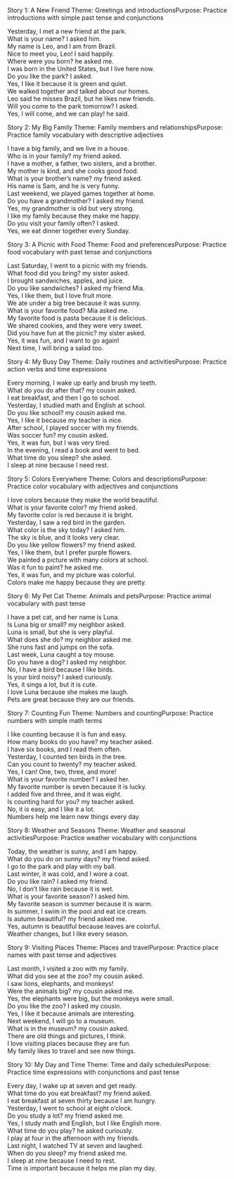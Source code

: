 Story 1: A New Friend
Theme: Greetings and introductionsPurpose: Practice introductions with simple past tense and conjunctions  

Yesterday, I met a new friend at the park.  
What is your name? I asked him.  
My name is Leo, and I am from Brazil.  
Nice to meet you, Leo! I said happily.  
Where were you born? he asked me.  
I was born in the United States, but I live here now.  
Do you like the park? I asked.  
Yes, I like it because it is green and quiet.  
We walked together and talked about our homes.  
Leo said he misses Brazil, but he likes new friends.  
Will you come to the park tomorrow? I asked.  
Yes, I will come, and we can play! he said.


Story 2: My Big Family
Theme: Family members and relationshipsPurpose: Practice family vocabulary with descriptive adjectives  

I have a big family, and we live in a house.  
Who is in your family? my friend asked.  
I have a mother, a father, two sisters, and a brother.  
My mother is kind, and she cooks good food.  
What is your brother’s name? my friend asked.  
His name is Sam, and he is very funny.  
Last weekend, we played games together at home.  
Do you have a grandmother? I asked my friend.  
Yes, my grandmother is old but very strong.  
I like my family because they make me happy.  
Do you visit your family often? I asked.  
Yes, we eat dinner together every Sunday.


Story 3: A Picnic with Food
Theme: Food and preferencesPurpose: Practice food vocabulary with past tense and conjunctions  

Last Saturday, I went to a picnic with my friends.  
What food did you bring? my sister asked.  
I brought sandwiches, apples, and juice.  
Do you like sandwiches? I asked my friend Mia.  
Yes, I like them, but I love fruit more.  
We ate under a big tree because it was sunny.  
What is your favorite food? Mia asked me.  
My favorite food is pasta because it is delicious.  
We shared cookies, and they were very sweet.  
Did you have fun at the picnic? my sister asked.  
Yes, it was fun, and I want to go again!  
Next time, I will bring a salad too.


Story 4: My Busy Day
Theme: Daily routines and activitiesPurpose: Practice action verbs and time expressions  

Every morning, I wake up early and brush my teeth.  
What do you do after that? my cousin asked.  
I eat breakfast, and then I go to school.  
Yesterday, I studied math and English at school.  
Do you like school? my cousin asked me.  
Yes, I like it because my teacher is nice.  
After school, I played soccer with my friends.  
Was soccer fun? my cousin asked.  
Yes, it was fun, but I was very tired.  
In the evening, I read a book and went to bed.  
What time do you sleep? she asked.  
I sleep at nine because I need rest.


Story 5: Colors Everywhere
Theme: Colors and descriptionsPurpose: Practice color vocabulary with adjectives and conjunctions  

I love colors because they make the world beautiful.  
What is your favorite color? my friend asked.  
My favorite color is red because it is bright.  
Yesterday, I saw a red bird in the garden.  
What color is the sky today? I asked him.  
The sky is blue, and it looks very clear.  
Do you like yellow flowers? my friend asked.  
Yes, I like them, but I prefer purple flowers.  
We painted a picture with many colors at school.  
Was it fun to paint? he asked me.  
Yes, it was fun, and my picture was colorful.  
Colors make me happy because they are pretty.


Story 6: My Pet Cat
Theme: Animals and petsPurpose: Practice animal vocabulary with past tense  

I have a pet cat, and her name is Luna.  
Is Luna big or small? my neighbor asked.  
Luna is small, but she is very playful.  
What does she do? my neighbor asked me.  
She runs fast and jumps on the sofa.  
Last week, Luna caught a toy mouse.  
Do you have a dog? I asked my neighbor.  
No, I have a bird because I like birds.  
Is your bird noisy? I asked curiously.  
Yes, it sings a lot, but it is cute.  
I love Luna because she makes me laugh.  
Pets are great because they are our friends.


Story 7: Counting Fun
Theme: Numbers and countingPurpose: Practice numbers with simple math terms  

I like counting because it is fun and easy.  
How many books do you have? my teacher asked.  
I have six books, and I read them often.  
Yesterday, I counted ten birds in the tree.  
Can you count to twenty? my teacher asked.  
Yes, I can! One, two, three, and more!  
What is your favorite number? I asked her.  
My favorite number is seven because it is lucky.  
I added five and three, and it was eight.  
Is counting hard for you? my teacher asked.  
No, it is easy, and I like it a lot.  
Numbers help me learn new things every day.


Story 8: Weather and Seasons
Theme: Weather and seasonal activitiesPurpose: Practice weather vocabulary with conjunctions  

Today, the weather is sunny, and I am happy.  
What do you do on sunny days? my friend asked.  
I go to the park and play with my ball.  
Last winter, it was cold, and I wore a coat.  
Do you like rain? I asked my friend.  
No, I don’t like rain because it is wet.  
What is your favorite season? I asked him.  
My favorite season is summer because it is warm.  
In summer, I swim in the pool and eat ice cream.  
Is autumn beautiful? my friend asked me.  
Yes, autumn is beautiful because leaves are colorful.  
Weather changes, but I like every season.


Story 9: Visiting Places
Theme: Places and travelPurpose: Practice place names with past tense and adjectives  

Last month, I visited a zoo with my family.  
What did you see at the zoo? my cousin asked.  
I saw lions, elephants, and monkeys!  
Were the animals big? my cousin asked me.  
Yes, the elephants were big, but the monkeys were small.  
Do you like the zoo? I asked my cousin.  
Yes, I like it because animals are interesting.  
Next weekend, I will go to a museum.  
What is in the museum? my cousin asked.  
There are old things and pictures, I think.  
I love visiting places because they are fun.  
My family likes to travel and see new things.


Story 10: My Day and Time
Theme: Time and daily schedulesPurpose: Practice time expressions with conjunctions and past tense  

Every day, I wake up at seven and get ready.  
What time do you eat breakfast? my friend asked.  
I eat breakfast at seven thirty because I am hungry.  
Yesterday, I went to school at eight o’clock.  
Do you study a lot? my friend asked me.  
Yes, I study math and English, but I like English more.  
What time do you play? he asked curiously.  
I play at four in the afternoon with my friends.  
Last night, I watched TV at seven and laughed.  
When do you sleep? my friend asked me.  
I sleep at nine because I need to rest.  
Time is important because it helps me plan my day.
